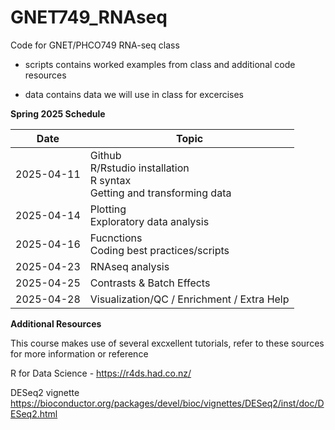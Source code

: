 # GNET749_RNAseq

Code for GNET/PHCO749 RNA-seq class

- scripts contains worked examples from class and additional code resources

- data contains data we will use in class for excercises

**Spring 2025 Schedule**

Date | Topic
--- | ---
2025-04-11 | Github  <br/> R/Rstudio installation  <br/> R syntax  <br/> Getting and transforming data
2025-04-14 |  Plotting <br/> Exploratory data analysis 
2025-04-16 | Fucnctions <br/> Coding best practices/scripts
2025-04-23 | RNAseq analysis
2025-04-25 | Contrasts & Batch Effects 
2025-04-28 | Visualization/QC / Enrichment / Extra Help


**Additional Resources**

This course makes use of several excxellent tutorials, refer to these sources for more information or reference

R for Data Science - https://r4ds.had.co.nz/

DESeq2 vignette https://bioconductor.org/packages/devel/bioc/vignettes/DESeq2/inst/doc/DESeq2.html
